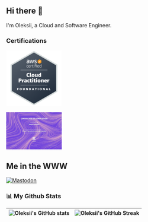 ## Hi there 👋

<p>I'm Oleksii, a Cloud and Software Engineer.</p>

### Certifications
<p>
  <a href="https://www.credly.com/badges/f1cff7eb-e06f-458d-aa8b-41a0aba2373a" target="_blank">
    <img alt="AWS Certified Cloud Practitioner" height="150px" width="150px" src="images/aws-cp.png"/>
  </a>
</p>
<p>
  <a href="https://academy.x-road.global/courses/x-road-fundamentals" target="_blank">
    <img alt="X-Road Security Server Administrator" height="100px" width="150px" src="images/x-road-cert.jpeg"/>
  </a>
</p>

## Me in the WWW

[//]: <> (Icons from https://simpleicons.org)

<p>
  <a href="https://social.linux.pizza/@Oleksii" target="_blank">
    <img alt="Mastodon" src="https://img.shields.io/badge/Mastodon-6364FF?&style=flat-square&logo=mastodon&logoColor=white" />
  </a>
</p>

### 📊 My Github Stats

| ![Oleksii's GitHub stats](https://github-readme-stats.vercel.app/api?username=oleksiidn&show_icons=true&theme=city_lights) | ![Oleksii's GitHub Streak](https://github-readme-streak-stats.herokuapp.com/?user=oleksiidn&theme=city-lights) |
|:--------------------------------------------------------------------------------------------------------------------------:|:----------------------------------------------------------------------------------------------------------------:|


<!--
**oleksiidn/oleksiidn** is a ✨ _special_ ✨ repository because its `README.md` (this file) appears on your GitHub profile.

Here are some ideas to get you started:

- 🔭 I’m currently working on ...
- 🌱 I’m currently learning ...
- 👯 I’m looking to collaborate on ...
- 🤔 I’m looking for help with ...
- 💬 Ask me about ...
- 📫 How to reach me: ...
- 😄 Pronouns: ...
- ⚡ Fun fact: ...
-->
